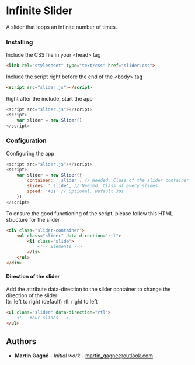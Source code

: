# Infinite Slider

A slider that loops an infinite number of times.

### Installing

Include the CSS file in your \<head> tag
```html
<link rel="stylesheet" type="text/css" href="slider.css">
```

Include the script right before the end of the \<body> tag

```html
<script src="slider.js"></script>
```

Right after the include, start the app

```javascript
<script src="slider.js"></script>
<script>
    var slider = new Slider()
</script>
```
### Configuration
Configuring the app
```javascript
<script src="slider.js"></script>
<script>
    var slider = new Slider({
        container: '.slider', // Needed. Class of the slider container
        slides: '.slide', // Needed. Class of every slides
        speed: '40s' // Optional. Default 30s
    })
</script>
```
To ensure the good functioning of the script, please follow this HTML structure for the slider

```html
<div class="slider-container">
    <ul class="slider" data-direction="rtl">
        <li class="slide">
            <!-- Elements -->
        </li>
    </ul>
</div>
``` 

#### Direction of the slider
Add the attribute data-direction to the slider container to change the direction of the slider  
ltr: left to right (default)
rtl: right to left
```html
<ul class="slider" data-direction="rtl">
    <!-- Your slides -->
</ul>
``` 
## Authors

* **Martin Gagné** - *Initial work* - [martin_gagne@outlook.com](mailto:martin_gagne@outlook.com)